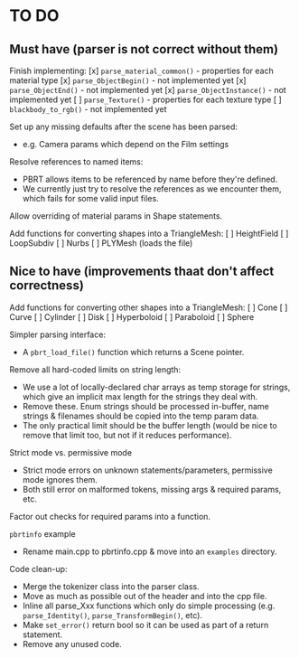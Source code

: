 TO DO
=====

Must have (parser is not correct without them)
----------------------------------------------

Finish implementing:
[x] `parse_material_common()` - properties for each material type
[x] `parse_ObjectBegin()` - not implemented yet
[x] `parse_ObjectEnd()`	- not implemented yet
[x] `parse_ObjectInstance()` - not implemented yet
[ ] `parse_Texture()` - properties for each texture type
[ ] `blackbody_to_rgb()` - not implemented yet

Set up any missing defaults after the scene has been parsed:
* e.g. Camera params which depend on the Film settings

Resolve references to named items:
* PBRT allows items to be referenced by name before they're defined.
* We currently just try to resolve the references as we encounter them, which
  fails for some valid input files.

Allow overriding of material params in Shape statements.

Add functions for converting shapes into a TriangleMesh:
[ ] HeightField
[ ] LoopSubdiv
[ ] Nurbs
[ ] PLYMesh (loads the file)


Nice to have (improvements thaat don't affect correctness)
----------------------------------------------------------

Add functions for converting other shapes into a TriangleMesh:
[ ] Cone
[ ] Curve
[ ] Cylinder
[ ] Disk
[ ] Hyperboloid
[ ] Paraboloid
[ ] Sphere

Simpler parsing interface:
* A `pbrt_load_file()` function which returns a Scene pointer.

Remove all hard-coded limits on string length:
* We use a lot of locally-declared char arrays as temp storage for strings,
  which give an implicit max length for the strings they deal with.
* Remove these. Enum strings should be processed in-buffer, name strings &
  filenames should be copied into the temp param data.
* The only practical limit should be the buffer length (would be nice to
  remove that limit too, but not if it reduces performance).

Strict mode vs. permissive mode
* Strict mode errors on unknown statements/parameters, permissive mode ignores
  them.
* Both still error on malformed tokens, missing args & required params, etc.

Factor out checks for required params into a function.

`pbrtinfo` example
* Rename main.cpp to pbrtinfo.cpp & move into an `examples` directory.

Code clean-up:
* Merge the tokenizer class into the parser class.
* Move as much as possible out of the header and into the cpp file.
* Inline all parse_Xxx functions which only do simple processing (e.g.
  `parse_Identity()`, `parse_TransformBegin()`, etc).
* Make `set_error()` return bool so it can be used as part of a return statement.
* Remove any unused code.

